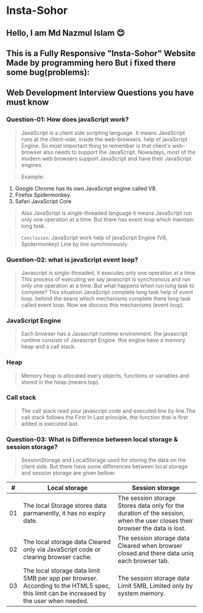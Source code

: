# Insta-Sohor

## Hello, I am Md Nazmul Islam 😊

## This is a Fully Responsive "Insta-Sohor" Website Made by programming hero But i fixed there some bug(problems):

## Web Development Interview Questions you have must know

### Question-01: How does javaScript work?

> JavaScript is a client side scripting language. It means JavaScript runs at the client-side, inside the web-browsers. help of javaScript Engine. So most important thing to remember is that client's web-browser also needs to support the JavaScript. Nowadays, most of the modern web browsers support JavaScript and have their JavaScript engines.

> Example:

1.  Google Chrome has its own JavaScript engine called V8.
2.  Firefox Spidermonkey.
3.  Safari JavaScript Core

> Also JavaScript is single-threaded language it means JavaScript run only one operation at a time. But there has event loop which maintain long task.

> `Conclusion`: JavaScript work help of javaScript Engine (V8, Spidermonkey) Line by line synchronously.

### Question-02: what is javaScript event loop?

> Javascript is single-threaded, it executes only one operation at a time. This process of executing we say javascript is synchronous and run only one operation at a time. But what happens when run long task to complete? This situation JavaScript complete long task help of event loop. behind the seans which mechanisms complete there long task called event loop. Now we discous this mechanisms (event loop).

### JavaScript Engine

> Each browser has a Javascript runtime environment. the javascript runtime consists of Javascript Engine. this engine have a memory heap and a call stack.

### Heap

> Memory heap is allocated every objects, functions or variables and stored in the heap.(means top).

### Call stack

> The call stack read your javascript code and executed line by line.The call stack follows the First In Last principle, the function that is first added is executed last.

### Question-03: What is Difference between local storage & session storage?

> SessionStorage and LocalStorage used for storing the data on the client side. But there have some differences between local storage and session storage are given bellow:

<table class="table table-striped">
        <thead>
        <tr class="text-center">
            <th>#</th>
            <th>Local storage</th>
            <th>Session storage</th>
        </tr>
        </thead>
        <tbody>
        <tr>
            <td>01</td>
            <td>
            The local Storage stores data parmanently, it has no
            expiry date.
            </td>
            <td>
            The session storage Stores data only for the duration of
            the session, when the user closes their browser the data
            is lost.
            </td>
        </tr>
        <tr>
            <td>02</td>
            <td>
            The local storage data Cleared only via JavaScript code
            or clearing browser cache.
            </td>
            <td>
            The session storage data Cleared when browser closed.and
            there data uniq each browser tab.
            </td>
        </tr>
        <tr>
            <td>03</td>
            <td>
            The local storage data limit 5MB per app per browser.
            According to the HTML5 spec, this limit can be increased
            by the user when needed.
            </td>
            <td>
            The session storage data Limit 5MB, Limited only by
            system memory.
            </td>
        </tr>
        </tbody>
</table>
